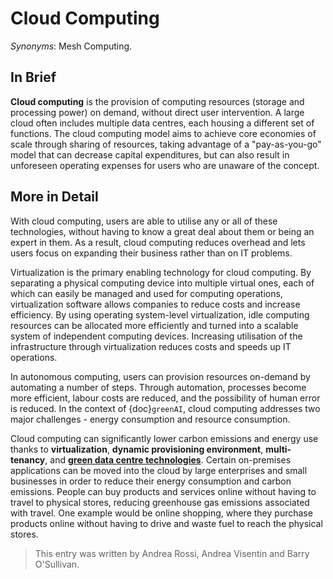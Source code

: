 # Cloud Computing

*Synonyms*: Mesh Computing.

## In Brief

**Cloud computing** is the provision of computing resources (storage and processing power) on demand, without direct user intervention. A large cloud often includes multiple data centres, each housing a different set of functions. The cloud computing model aims to achieve core economies of scale through sharing of resources, taking advantage of a "pay-as-you-go" model that can decrease capital expenditures, but can also result in unforeseen operating expenses for users who are unaware of the concept.

## More in Detail

With cloud computing, users are able to utilise any or all of these technologies, without having to know a great deal about them or being an expert in them. As a result, cloud computing reduces overhead and lets users focus on expanding their business rather than on IT problems. 

Virtualization is the primary enabling technology for cloud computing. By separating a physical computing device into multiple virtual ones, each of which can easily be managed and used for computing operations, virtualization software allows companies to reduce costs and increase efficiency. By using operating system-level virtualization, idle computing resources can be allocated more efficiently and turned into a scalable system of independent computing devices. Increasing utilisation of the infrastructure through virtualization reduces costs and speeds up IT operations. 

In autonomous computing, users can provision resources on-demand by automating a number of steps. Through automation, processes become more efficient, labour costs are reduced, and the possibility of human error is reduced. In the context of {doc}`greenAI`, cloud computing addresses two major challenges - energy consumption and resource consumption. 

Cloud computing can significantly lower carbon emissions and energy use thanks to **virtualization**, **dynamic provisioning environment**, **multi-tenancy**, and [**green data centre technologies**](./data_centre.md). Certain on-premises applications can be moved into the cloud by large enterprises and small businesses in order to reduce their energy consumption and carbon emissions. People can buy products and services online without having to travel to physical stores, reducing greenhouse gas emissions associated with travel. One example would be online shopping, where they purchase products online without having to drive and waste fuel to reach the physical stores.


> This entry was written by Andrea Rossi, Andrea Visentin and Barry O'Sullivan.


